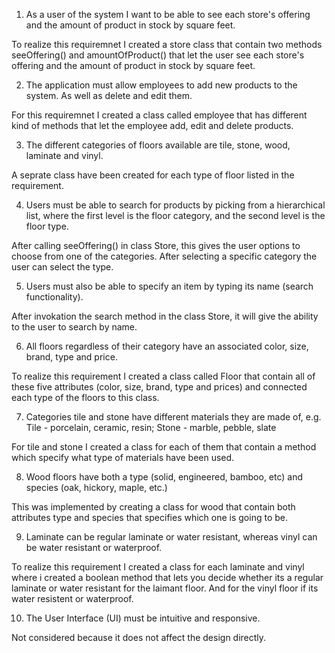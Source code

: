 1. As a user of the system I want to be able to see each store's offering and the amount of
   product in stock by square feet.

To realize this requiremnet I created a store class that contain two methods seeOffering() and amountOfProduct() that let the user see each store's offering and the amount of product in stock by square feet.

2. The application must allow employees to add new products to the system. As well as
   delete and edit them.

For this requiremnet I created a class called employee that has different kind of methods that let the employee add, edit and delete products.

3. The different categories of floors available are tile, stone, wood, laminate and vinyl.

A seprate class have been created for each type of floor listed in the requirement.

4. Users must be able to search for products by picking from a hierarchical list, where the
   first level is the floor category, and the second level is the floor type.

After calling seeOffering() in class Store, this gives the user options to choose from one of the categories. After selecting a specific category the user can select the type.

5. Users must also be able to specify an item by typing its name (search functionality).

After invokation the search method in the class Store, it will give the ability to the user to search by name.

6. All floors regardless of their category have an associated color, size, brand, type and
   price.

To realize this requirement I created a class called Floor that contain all of these five attributes (color, size, brand, type and prices) and connected each type of the floors to this class.

7. Categories tile and stone have different materials they are made of, e.g. Tile - porcelain,
   ceramic, resin; Stone - marble, pebble, slate

For tile and stone I created a class for each of them that contain a method which specify what type of materials have been used.

8. Wood floors have both a type (solid, engineered, bamboo, etc) and species (oak,
   hickory, maple, etc.)

This was implemented by creating a class for wood that contain both attributes type and species that specifies which one is going to be.

9. Laminate can be regular laminate or water resistant, whereas vinyl can be water
   resistant or waterproof.

To realize this requirement I created a class for each laminate and vinyl where i created a boolean method that lets you decide whether its a regular laminate or water resistant for the laimant floor. And for the vinyl floor if its water resistent or waterproof.

10. The User Interface (UI) must be intuitive and responsive.

Not considered because it does not affect the design directly.